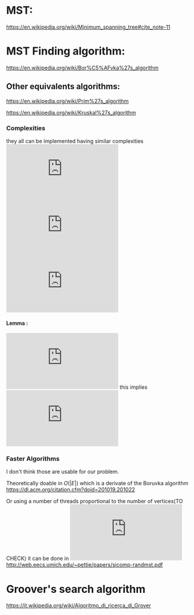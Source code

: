 
# MST:
https://en.wikipedia.org/wiki/Minimum_spanning_tree#cite_note-11

# MST Finding algorithm:
https://en.wikipedia.org/wiki/Bor%C5%AFvka%27s_algorithm

## Other equivalents algorithms:

https://en.wikipedia.org/wiki/Prim%27s_algorithm

https://en.wikipedia.org/wiki/Kruskal%27s_algorithm

### Complexities
they all can be implemented having similar complexities
![](https://latex.codecogs.com/gif.latex?O%28%7CV%7Clog%28%7CV%7C%29%29)
![](https://latex.codecogs.com/gif.latex?O%28%7CE%7Clog%28%7CV%7C%29%29)
![](https://latex.codecogs.com/gif.latex?O%28%7CE%7C%20&plus;%20%7CV%7Clog%28%7CV%7C%29%29)
#### Lemma :
![](https://latex.codecogs.com/gif.latex?%7CE%7C%20%5Cle%20%5Cfrac%7B%7CV%7C%5E2%7D%7B2%7D%20%5Clongrightarrow%7CE%7C%5Csim%20%7CV%7C%5E2%20%5Clongrightarrow%20log%28%7CE%7C%29%20%5Csim%20log%28%7CV%7C%5E2%29%20%3D%202log%28%7CV%7C%29)
this implies
![](https://latex.codecogs.com/gif.latex?O%28log%28%7CE%7C%29%29%20%5Csim%20O%28log%28%7CV%7C%29%29)


### Faster Algorithms
I don't think those are usable for our problem.

Theoretically doable in $O(|E|)$ which is a derivate of the Boruvka algorithm
https://dl.acm.org/citation.cfm?doid=201019.201022


Or using a number of threads proportional to the number of vertices(TO CHECK) it can be done in 
![](https://latex.codecogs.com/gif.latex?O%28log%28%7CV%7C%29)
http://web.eecs.umich.edu/~pettie/papers/sicomp-randmst.pdf

# Groover's search algorithm

https://it.wikipedia.org/wiki/Algoritmo_di_ricerca_di_Grover
